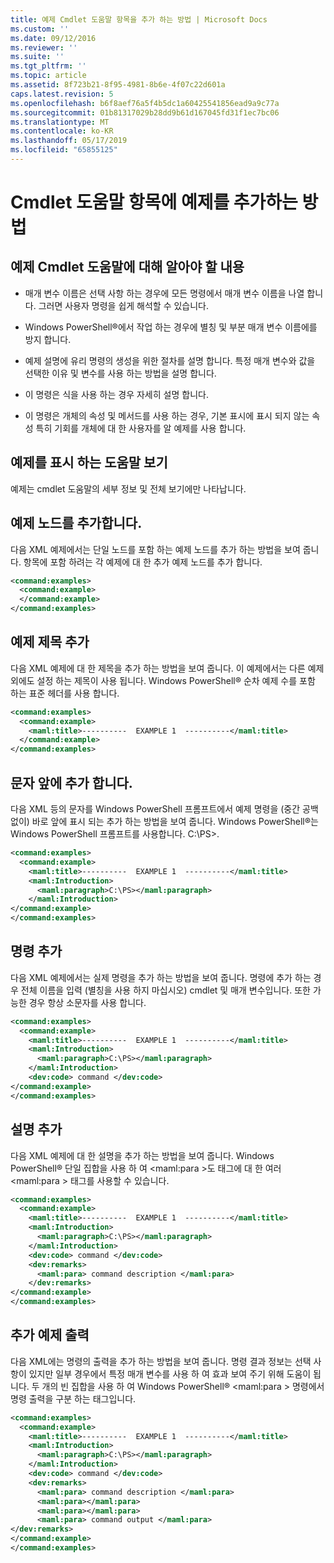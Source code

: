 ```yaml
---
title: 예제 Cmdlet 도움말 항목을 추가 하는 방법 | Microsoft Docs
ms.custom: ''
ms.date: 09/12/2016
ms.reviewer: ''
ms.suite: ''
ms.tgt_pltfrm: ''
ms.topic: article
ms.assetid: 8f723b21-8f95-4981-8b6e-4f07c22d601a
caps.latest.revision: 5
ms.openlocfilehash: b6f8aef76a5f4b5dc1a60425541856ead9a9c77a
ms.sourcegitcommit: 01b81317029b28dd9b61d167045fd31f1ec7bc06
ms.translationtype: MT
ms.contentlocale: ko-KR
ms.lasthandoff: 05/17/2019
ms.locfileid: "65855125"
---
```

# <a name="how-to-add-examples-to-a-cmdlet-help-topic"></a>Cmdlet 도움말 항목에 예제를 추가하는 방법

## <a name="things-to-know-about-examples-in-cmdlet-help"></a>예제 Cmdlet 도움말에 대해 알아야 할 내용

- 매개 변수 이름은 선택 사항 하는 경우에 모든 명령에서 매개 변수 이름을 나열 합니다. 그러면 사용자 명령을 쉽게 해석할 수 있습니다.

- Windows PowerShell®에서 작업 하는 경우에 별칭 및 부분 매개 변수 이름에를 방지 합니다.

- 예제 설명에 유리 명령의 생성을 위한 절차를 설명 합니다. 특정 매개 변수와 값을 선택한 이유 및 변수를 사용 하는 방법을 설명 합니다.

- 이 명령은 식을 사용 하는 경우 자세히 설명 합니다.

- 이 명령은 개체의 속성 및 메서드를 사용 하는 경우, 기본 표시에 표시 되지 않는 속성 특히 기회를 개체에 대 한 사용자를 알 예제를 사용 합니다.

## <a name="help-views-that-display-examples"></a>예제를 표시 하는 도움말 보기

예제는 cmdlet 도움말의 세부 정보 및 전체 보기에만 나타납니다.

## <a name="adding-an-examples-node"></a>예제 노드를 추가합니다.

다음 XML 예제에서는 단일 노드를 포함 하는 예제 노드를 추가 하는 방법을 보여 줍니다. 항목에 포함 하려는 각 예제에 대 한 추가 예제 노드를 추가 합니다.

```xml
<command:examples>
  <command:example>
  </command:example>
</command:examples>
```

## <a name="adding-an-example-title"></a>예제 제목 추가

다음 XML 예제에 대 한 제목을 추가 하는 방법을 보여 줍니다. 이 예제에서는 다른 예제 외에도 설정 하는 제목이 사용 됩니다. Windows PowerShell® 순차 예제 수를 포함 하는 표준 헤더를 사용 합니다.

```xml
<command:examples>
  <command:example>
    <maml:title>----------  EXAMPLE 1  ----------</maml:title>
  </command:example>
</command:examples>
```

## <a name="adding-preceding-characters"></a>문자 앞에 추가 합니다.

다음 XML 등의 문자를 Windows PowerShell 프롬프트에서 예제 명령을 (중간 공백 없이) 바로 앞에 표시 되는 추가 하는 방법을 보여 줍니다. Windows PowerShell®는 Windows PowerShell 프롬프트를 사용합니다. C:\PS>.

```xml
<command:examples>
  <command:example>
    <maml:title>----------  EXAMPLE 1  ----------</maml:title>
    <maml:Introduction>
      <maml:paragraph>C:\PS></maml:paragraph>
    </maml:Introduction>
</command:example>
</command:examples>
```

## <a name="adding-the-command"></a>명령 추가

다음 XML 예제에서는 실제 명령을 추가 하는 방법을 보여 줍니다. 명령에 추가 하는 경우 전체 이름을 입력 (별칭을 사용 하지 마십시오) cmdlet 및 매개 변수입니다. 또한 가능한 경우 항상 소문자를 사용 합니다.

```xml
<command:examples>
  <command:example>
    <maml:title>----------  EXAMPLE 1  ----------</maml:title>
    <maml:Introduction>
      <maml:paragraph>C:\PS></maml:paragraph>
    </maml:Introduction>
    <dev:code> command </dev:code>
</command:example>
</command:examples>
```

## <a name="adding-a-description"></a>설명 추가

다음 XML 예제에 대 한 설명을 추가 하는 방법을 보여 줍니다. Windows PowerShell® 단일 집합을 사용 하 여 \<maml:para >도 태그에 대 한 여러 \<maml:para > 태그를 사용할 수 있습니다.

```xml
<command:examples>
  <command:example>
    <maml:title>----------  EXAMPLE 1  ----------</maml:title>
    <maml:Introduction>
      <maml:paragraph>C:\PS></maml:paragraph>
    </maml:Introduction>
    <dev:code> command </dev:code>
    <dev:remarks>
      <maml:para> command description </maml:para>
    </dev:remarks>
</command:example>
</command:examples>
```

## <a name="adding-example-output"></a>추가 예제 출력

다음 XML에는 명령의 출력을 추가 하는 방법을 보여 줍니다. 명령 결과 정보는 선택 사항이 있지만 일부 경우에서 특정 매개 변수를 사용 하 여 효과 보여 주기 위해 도움이 됩니다. 두 개의 빈 집합을 사용 하 여 Windows PowerShell® \<maml:para > 명령에서 명령 출력을 구분 하는 태그입니다.

```xml
<command:examples>
  <command:example>
    <maml:title>----------  EXAMPLE 1  ----------</maml:title>
    <maml:Introduction>
      <maml:paragraph>C:\PS></maml:paragraph>
    </maml:Introduction>
    <dev:code> command </dev:code>
    <dev:remarks>
      <maml:para> command description </maml:para>
      <maml:para></maml:para>
      <maml:para></maml:para>
      <maml:para> command output </maml:para>
</dev:remarks>
</command:example>
</command:examples>
```